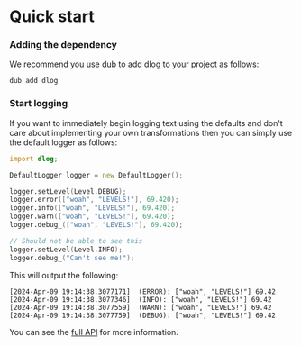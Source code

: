 Quick start
===========

### Adding the dependency

We recommend you use [dub](http://code.dlang.org) to add dlog to your project as follows:

```
dub add dlog
```

### Start logging

If you want to immediately begin logging text using the defaults and don't care about implementing your own transformations then you can 
simply use the default logger as follows:

```d
import dlog;

DefaultLogger logger = new DefaultLogger();

logger.setLevel(Level.DEBUG);
logger.error(["woah", "LEVELS!"], 69.420);
logger.info(["woah", "LEVELS!"], 69.420);
logger.warn(["woah", "LEVELS!"], 69.420);
logger.debug_(["woah", "LEVELS!"], 69.420);

// Should not be able to see this
logger.setLevel(Level.INFO);
logger.debug_("Can't see me!");
```

This will output the following:

```
[2024-Apr-09 19:14:38.3077171]  (ERROR): ["woah", "LEVELS!"] 69.42
[2024-Apr-09 19:14:38.3077346]  (INFO): ["woah", "LEVELS!"] 69.42
[2024-Apr-09 19:14:38.3077559]  (WARN): ["woah", "LEVELS!"] 69.42
[2024-Apr-09 19:14:38.3077759]  (DEBUG): ["woah", "LEVELS!"] 69.42
```

You can see the [full API](https://dlog.dpldocs.info/) for more information.